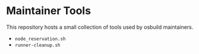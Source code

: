 Maintainer Tools
================

This repository hosts a small collection of tools used by osbuild maintainers.

 - `node_reservation.sh`
 - `runner-cleanup.sh`
